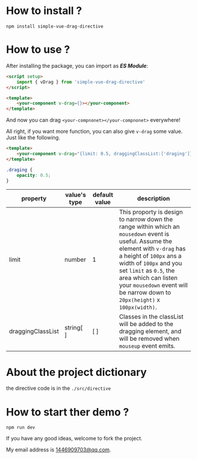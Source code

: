 # How to install ? 
~~~
npm install simple-vue-drag-directive
~~~ 

# How to use ? 
After installing the package, you can import as ***ES Module***: 
~~~html
<script setup>
    import { vDrag } from 'simple-vue-drag-directive'
</script>

<template>
    <your-component v-drag={}></your-component>
</template>
~~~
And now you can drag ``<your-compnonet></your-compnonet>`` everywhere! 

All right, if you want more function, you can also give ``v-drag`` some value. Just like the following. 
~~~html
<template>
    <your-component v-drag="{limit: 0.5, draggingClassList:['draging']}"></your-component>
</template>

~~~ 
~~~css
.draging {
    opacity: 0.5;
}
~~~
| property | value's type | default value | description | 
|----|----|------|-----|
|limit|number|1|This proporty is design to narrow down the range within which an ``mousedown`` event is useful. Assume the element with ``v-drag`` has a height of ``100px`` ans a width of ``100px`` and you set ``limit`` as ``0.5``, the area which can listen your ``mousedown`` event will be narrow down to ``20px(height)`` x ``100px(width)``.| 
|draggingClassList|string[ ]|[ ]|Classes in the classList will be added to the dragging element, and will be removed when ``mouseup`` event emits.| 



# About the project dictionary 
the directive code is in the ``./src/directive`` 

# How to start ther demo ? 
~~~
npm run dev
~~~ 

If you have any good ideas, welcome to fork the project.  

My email address is 1446909703@qq.com.
